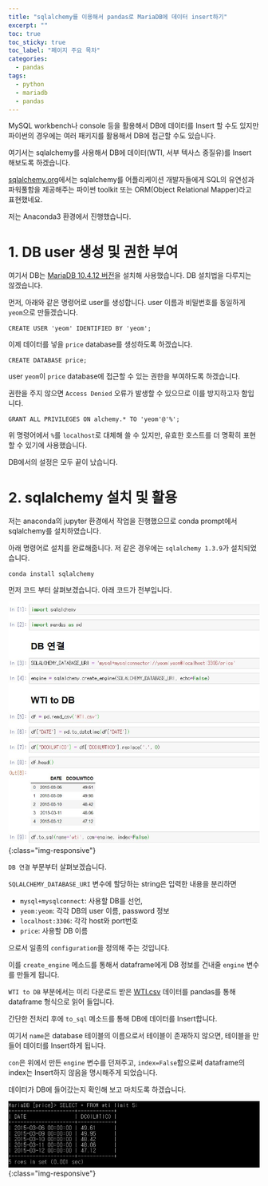 ```yaml
---
title: "sqlalchemy를 이용해서 pandas로 MariaDB에 데이터 insert하기"
excerpt: ""
toc: true
toc_sticky: true
toc_label: "페이지 주요 목차"
categories:
  - pandas
tags:
  - python
  - mariadb
  - pandas
---
```


MySQL workbench나 console 등을 활용해서 DB에 데이터를 Insert 할 수도 있지만 파이썬의 경우에는 여러 패키지를 활용해서 DB에 접근할 수도 있습니다.  

여기서는 sqlalchemy를 사용해서 DB에 데이터(WTI, 서부 텍사스 중질유)를 Insert 해보도록 하겠습니다. 

[sqlalchemy.org](sqlalchemy.org)에서는 sqlalchemy를 어플리케이션 개발자들에게 SQL의 유연성과 파워풀함을 제공해주는 파이썬 toolkit 또는 ORM(Object Relational Mapper)라고 표현했네요. 

저는 Anaconda3 환경에서 진행했습니다.

# 1. DB user 생성 및 권한 부여

여기서 DB는 [MariaDB 10.4.12 버전](https://downloads.mariadb.org/)을 설치해 사용했습니다. DB 설치법을 다루지는 않겠습니다.  

먼저,  아래와 같은 명령어로 user를 생성합니다. user 이름과 비밀번호를  동일하게 `yeom`으로 만들겠습니다. 

```
CREATE USER 'yeom' IDENTIFIED BY 'yeom';
```

 이제 데이터를 넣을  `price` database를 생성하도록 하겠습니다.

```
CREATE DATABASE price;
```

user `yeom`이 `price`  database에 접근할 수 있는 권한을 부여하도록 하겠습니다. 

권한을 주지 않으면 `Access Denied` 오류가 발생할 수 있으므로 이를 방지하고자 함입니다.

```
GRANT ALL PRIVILEGES ON alchemy.* TO 'yeom'@'%';
```

위 명령어에서 `%`를 `localhost`로 대체해 쓸 수 있지만,  유효한 호스트를 더 명확히 표현할 수 있기에 사용했습니다.  

DB에서의 설정은 모두 끝이 났습니다.



# 2. sqlalchemy 설치 및 활용

저는 anaconda의 jupyter 환경에서 작업을 진행했으므로 conda prompt에서 sqlalchemy를 설치하였습니다. 

아래 명령어로 설치를 완료해줍니다. 저 같은 경우에는 `sqlalchemy 1.3.9`가 설치되었습니다.

```console
conda install sqlalchemy
```

 먼저 코드 부터 살펴보겠습니다. 아래 코드가 전부입니다.

![1](./images/200316/1.JPG){:class="img-responsive"}

 `DB 연결` 부분부터 살펴보겠습니다. 

`SQLALCHEMY_DATABASE_URI` 변수에 할당하는 string은 입력한 내용을 분리하면 

- `mysql+mysqlconnect`: 사용할 DB를 선언, 
- `yeom:yeom`: 각각 DB의 user 이름, password 정보
-  `localhost:3306`: 각각 host와 port번호
-  `price`: 사용할 DB 이름

으로서 일종의 `configuration`을 정의해 주는 것입니다. 

이를 `create_engine` 메소드를 통해서 dataframe에게 DB 정보를 건내줄 `engine` 변수를 만들게 됩니다. 

 `WTI to DB` 부분에서는 미리 다운로드 받은 [WTI.csv](https://fred.stlouisfed.org/series/DCOILWTICO) 데이터를 pandas를 통해 dataframe 형식으로 읽어 들입니다. 

간단한 전처리 후에 `to_sql` 메소드를 통해 DB에 데이터를 Insert합니다. 

여기서 `name`은 database 테이블의 이름으로서 테이블이 존재하지 않으면, 테이블을 만들어 데이터를 Insert하게 됩니다. 

`con`은 위에서 만든 `engine` 변수를 던져주고, `index=False`함으로써 dataframe의 index는 Insert하지 않음을 명시해주게 되었습니다.



 데이터가 DB에 들어갔는지 확인해 보고 마치도록 하겠습니다.

![2](./images/200316/2.JPG){:class="img-responsive"}


